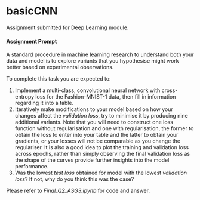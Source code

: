 # basicCNN

Assignment submitted for Deep Learning module. 

#### Assignment Prompt
A standard procedure in machine learning research to understand both your data and model is to explore variants that you hypothesise might work better based on experimental observations.

To complete this task you are expected to:


1. Implement a multi-class, convolutional neural network with cross-entropy loss for the Fashion-MNIST-1 data, then fill in information regarding it into a table.
2. Iteratively make modifications to your model based on how your changes affect the *validation loss*, try to minimise it by producing nine additional variants. Note that you will need to construct one loss function without regularisation and one with regularisation, the former to obtain the loss to enter into your table and the latter to obtain your gradients, or your losses will not be comparable as you change the regulariser. It is also a good idea to plot the training and validation loss across epochs, rather than simply observing the final validation loss as the shape of the curves provide further insights into the model performance.
3. Was the lowest *test loss* obtained for model with the lowest *validation loss*? If not, why do you think this was the case?


Please refer to *Final_Q2_ASG3.ipynb* for code and answer.
